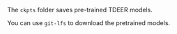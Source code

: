 The `ckpts` folder saves pre-trained TDEER models.

You can use `git-lfs` to download the pretrained models.
